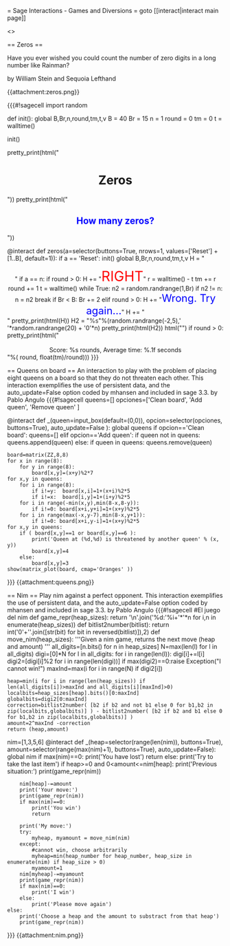 = Sage Interactions - Games and Diversions =
goto [[interact|interact main page]]


<<TableOfContents>>

== Zeros ==

Have you ever wished you could count the number of zero digits in a long number like Rainman?

by William Stein and Sequoia Lefthand

{{attachment:zeros.png}}

{{{#!sagecell
import random

def init():
    global B,Br,n,round,tm,t,v
    B = 40
    Br = 15
    n = 1
    round = 0
    tm = 0
    t = walltime()
    
    
init()    

pretty_print(html("<h1 align=center>Zeros</h1>"))
pretty_print(html("<h2 align=center><font color='blue'>How many zeros?</font></h2>"))
    
@interact
def zeros(a=selector(buttons=True, nrows=1, values=['Reset'] + [1..B], default=1)):
    if a == 'Reset': 
        init()
    global B,Br,n,round,tm,t,v
    H = "<center>"
    if a == n:
        if round > 0:
           H += "<font size=+3 color='red'>RIGHT</font>"
        r = walltime() - t
        tm += r
        round += 1
        t = walltime()
        while True:
           n2 = random.randrange(1,Br)
           if n2 != n:
               n = n2
               break
        if Br < B:
            Br += 2
    elif round > 0:
        H += "<font size=+2 color='blue'>Wrong. Try again...</font>"
    H += "</center>"
    pretty_print(html(H))
    H2 = "<font size=+%s color='#333'>%s</font>"%(random.randrange(-2,5),' '*random.randrange(20) + '0'*n)
    pretty_print(html(H2))
    html("</font>")
    if round > 0:
        pretty_print(html("<br><br><center>Score: %s rounds, Average time: %.1f seconds</center>"%(
                 round, float(tm)/round)))
}}}

== Queens on board ==
An interaction to play with the problem of placing eight queens on a board so that they do not threaten each other. This interaction exemplifies the use of persistent data, and the auto_update=False option coded by mhansen and included in sage 3.3.
by Pablo Angulo
{{{#!sagecell
queens=[]
opciones=['Clean board', 'Add queen', 'Remove queen' ]

@interact
def _(queen=input_box(default=(0,0)), opcion=selector(opciones, buttons=True), auto_update=False ):
    global queens
    if opcion=='Clean board':
        queens=[]
    elif opcion=='Add queen':
        if queen not in queens:
            queens.append(queen)
    else:
        if queen in queens:
            queens.remove(queen)
        
    board=matrix(ZZ,8,8)
    for x in range(8):
        for y in range(8):
            board[x,y]=(x+y)%2*7
    for x,y in queens:
        for i in range(8):
            if i!=y:  board[x,i]=1+(x+i)%2*5
            if i!=x:  board[i,y]=1+(i+y)%2*5
        for i in range(-min(x,y),min(8-x,8-y)):
            if i!=0: board[x+i,y+i]=1+(x+y)%2*5
        for i in range(max(-x,y-7),min(8-x,y+1)):
            if i!=0: board[x+i,y-i]=1+(x+y)%2*5
    for x,y in queens:
        if ( board[x,y]==1 or board[x,y]==6 ):
            print('Queen at (%d,%d) is threatened by another queen' % (x, y))
            board[x,y]=4  
        else:
            board[x,y]=3
    show(matrix_plot(board, cmap='Oranges' ))    
}}}
{{attachment:queens.png}}

== Nim ==
Play nim against a perfect opponent. This interaction exemplifies the use of persistent data, and the auto_update=False option coded by mhansen and included in sage 3.3.
by Pablo Angulo
{{{#!sagecell
#El juego del nim
def game_repr(heap_sizes):
    return '\n'.join('%d:'%i+'*'*n for i,n in enumerate(heap_sizes))
def bitlist2number(bitlist):
    return int('0'+''.join([str(bit) for bit in reversed(bitlist)]),2)
def move_nim(heap_sizes):
    '''Given a nim game, returns the next move (heap and amount)
    '''
    all_digits=[n.bits() for n in heap_sizes]
    N=max(len(l) for l in all_digits)
    digi=[0]*N
    for l in all_digits:
        for i in range(len(l)):
            digi[i]+=l[i]
    digi2=[digi[i]%2 for i in range(len(digi))]
    if max(digi2)==0:raise Exception("I cannot win!")
    maxInd=max(i for i in range(N) if digi2[i])
    
    heap=min(i for i in range(len(heap_sizes)) if len(all_digits[i])>maxInd and all_digits[i][maxInd]>0)
    localbits=heap_sizes[heap].bits()[0:maxInd]
    globalbits=digi2[0:maxInd]
    correction=bitlist2number( [b2 if b2 and not b1 else 0 for b1,b2 in zip(localbits,globalbits)] ) - bitlist2number( [b2 if b2 and b1 else 0 for b1,b2 in zip(localbits,globalbits)] )
    amount=2^maxInd -correction
    return (heap,amount)

nim=[1,3,5,6]
@interact
def _(heap=selector(range(len(nim)), buttons=True),
      amount=selector(range(max(nim)+1), buttons=True),
      auto_update=False):
    global nim
    if max(nim)==0:
        print('You have lost')
        return
    else:
        print('Try to take the last item')
    if heap>=0 and 0<amount<=nim[heap]:
        print('Previous situation:')
        print(game_repr(nim))
        
        nim[heap]-=amount
        print('Your move:')
        print(game_repr(nim))
        if max(nim)==0:
            print('You win')
            return
        
        print('My move:')
        try:
            myheap, myamount = move_nim(nim)
        except:
            #cannot win, choose arbitrarily
            myheap=min(heap_number for heap_number, heap_size in enumerate(nim) if heap_size > 0)
            myamount=1
        nim[myheap]-=myamount
        print(game_repr(nim))
        if max(nim)==0:
            print('I win')
        else:
            print('Please move again')
    else:
        print('Choose a heap and the amount to substract from that heap')
        print(game_repr(nim))
}}}
{{attachment:nim.png}}
